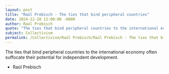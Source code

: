```yaml
---
layout: post
title: "Raúl Prebisch - The ties that bind peripheral countries"
date: 2024-12-28 12:00:00 -0000
author: Raúl Prebisch
quote: "The ties that bind peripheral countries to the international economy often suffocate their potential for independent development."
subject: Collectivism
permalink: /Collectivism/Raúl Prebisch/Raúl Prebisch - The ties that bind peripheral countries
---
```


The ties that bind peripheral countries to the international economy often suffocate their potential for independent development.

- Raúl Prebisch
